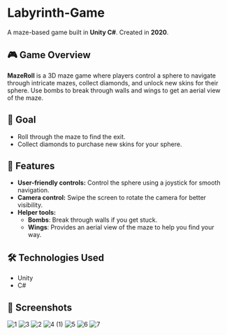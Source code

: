# Labyrinth-Game

A maze-based game built in **Unity C#**. Created in **2020**.

## 🎮 Game Overview

**MazeRoll** is a 3D maze game where players control a sphere to navigate through intricate mazes, collect diamonds, and unlock new skins for their sphere. Use bombs to break through walls and wings to get an aerial view of the maze.

## 🎯 Goal

- Roll through the maze to find the exit.
- Collect diamonds to purchase new skins for your sphere.

## 🌟 Features

- **User-friendly controls:** Control the sphere using a joystick for smooth navigation.
- **Camera control:** Swipe the screen to rotate the camera for better visibility.
- **Helper tools:**
  - **Bombs**: Break through walls if you get stuck.
  - **Wings**: Provides an aerial view of the maze to help you find your way.

## 🛠️ Technologies Used

- Unity
- C#

## 📸 Screenshots

![1](https://github.com/user-attachments/assets/adb19d88-b81b-47bf-aceb-1ace799289de)
![3](https://github.com/user-attachments/assets/71eb0c37-04f6-43ed-807d-b8204f969630)
![2](https://github.com/user-attachments/assets/3546ef2f-94f0-4301-8e7d-a95e8013eb16)
![4 (1)](https://github.com/user-attachments/assets/95327e4e-c0aa-4902-85e5-03cd005bf406)
![5](https://github.com/user-attachments/assets/540fb7ef-ccc1-43b0-9b3b-dbd63a9ff73d)
![6](https://github.com/user-attachments/assets/6fe73a1f-d4b8-40e8-b367-143539a8fbb4)
![7](https://github.com/user-attachments/assets/aacb461f-99f8-41a3-bdf0-4c07b94de4a9)
